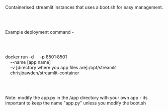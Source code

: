 Containerised streamlit instances that uses a boot.sh for easy management.

<br>
<br>

Example deployment command -

<br>
<br>

docker run -d
&nbsp;&nbsp;&nbsp; -p 8501:8501 <br>
&nbsp;&nbsp;&nbsp; --name [app name] <br>
&nbsp;&nbsp;&nbsp; -v [directory where you app files are]:/opt/streamlit <br>
&nbsp;&nbsp;&nbsp; chrisjbawden/streamlit-container <br>

<br>
<br>

Note: modify the app.py in the /app directory with your own app - its important to keep the name "app.py" unless you modify the boot.sh




